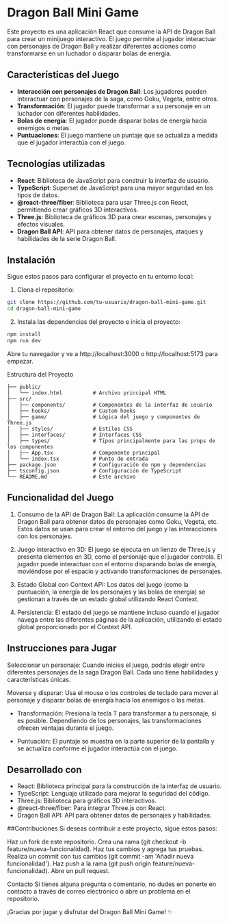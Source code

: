 # Dragon Ball Mini Game

Este proyecto es una aplicación React que consume la API de Dragon Ball para crear un minijuego interactivo. El juego permite al jugador interactuar con personajes de Dragon Ball y realizar diferentes acciones como transformarse en un luchador o disparar bolas de energía.

## Características del Juego

- **Interacción con personajes de Dragon Ball**: Los jugadores pueden interactuar con personajes de la saga, como Goku, Vegeta, entre otros.
- **Transformación**: El jugador puede transformar a su personaje en un luchador con diferentes habilidades.
- **Bolas de energía**: El jugador puede disparar bolas de energía hacia enemigos o metas.
- **Puntuaciones**: El juego mantiene un puntaje que se actualiza a medida que el jugador interactúa con el juego.

## Tecnologías utilizadas

- **React**: Biblioteca de JavaScript para construir la interfaz de usuario.
- **TypeScript**: Superset de JavaScript para una mayor seguridad en los tipos de datos.
- **@react-three/fiber**: Biblioteca para usar Three.js con React, permitiendo crear gráficos 3D interactivos.
- **Three.js**: Biblioteca de gráficos 3D para crear escenas, personajes y efectos visuales.
- **Dragon Ball API**: API para obtener datos de personajes, ataques y habilidades de la serie Dragon Ball.

## Instalación

Sigue estos pasos para configurar el proyecto en tu entorno local:

1. Clona el repositorio:

```bash
git clone https://github.com/tu-usuario/dragon-ball-mini-game.git
cd dragon-ball-mini-game
```

2. Instala las dependencias del proyecto e inicia el proyecto:

```bash
npm install
npm run dev
```
Abre tu navegador y ve a http://localhost:3000 o http://localhost:5173 para empezar.

Estructura del Proyecto
```
├── public/
│   └── index.html          # Archivo principal HTML
├── src/
│   ├── components/         # Componentes de la interfaz de usuario
│   ├── hooks/              # Custom hooks
│   ├── game/               # Lógica del juego y componentes de Three.js
│   ├── styles/             # Estilos CSS
│   ├── interfaces/         # Interfaces CSS
│   ├── types/              # Tipos principalmente para las props de los componentes
│   ├── App.tsx             # Componente principal
│   └── index.tsx           # Punto de entrada
├── package.json            # Configuración de npm y dependencias
├── tsconfig.json           # Configuración de TypeScript
└── README.md               # Este archivo
```

## Funcionalidad del Juego
1. Consumo de la API de Dragon Ball: La aplicación consume la API de Dragon Ball para obtener datos de personajes como Goku, Vegeta, etc. Estos datos se usan para crear el entorno del juego y las interacciones con los personajes.

2. Juego interactivo en 3D: El juego se ejecuta en un lienzo de Three.js y presenta elementos en 3D, como el personaje que el jugador controla. El jugador puede interactuar con el entorno disparando bolas de energía, moviéndose por el espacio y activando transformaciones de personajes.

3. Estado Global con Context API: Los datos del juego (como la puntuación, la energía de los personajes y las bolas de energía) se gestionan a través de un estado global utilizando React Context.

4. Persistencia: El estado del juego se mantiene incluso cuando el jugador navega entre las diferentes páginas de la aplicación, utilizando el estado global proporcionado por el Context API.

## Instrucciones para Jugar
Seleccionar un personaje: Cuando inicies el juego, podrás elegir entre diferentes personajes de la saga Dragon Ball. Cada uno tiene habilidades y características únicas.

Moverse y disparar: Usa el mouse o los controles de teclado para mover al personaje y disparar bolas de energía hacia los enemigos o las metas.

- Transformación: Presiona la tecla T para transformar a tu personaje, si es posible. Dependiendo de los personajes, las transformaciones ofrecen ventajas durante el juego.

- Puntuación: El puntaje se muestra en la parte superior de la pantalla y se actualiza conforme el jugador interactúa con el juego.

## Desarrollado con
- React: Biblioteca principal para la construcción de la interfaz de usuario.
- TypeScript: Lenguaje utilizado para mejorar la seguridad del código.
- Three.js: Biblioteca para gráficos 3D interactivos.
- @react-three/fiber: Para integrar Three.js con React.
- Dragon Ball API: API para obtener datos de personajes y habilidades.


##Contribuciones
Si deseas contribuir a este proyecto, sigue estos pasos:

Haz un fork de este repositorio.
Crea una rama (git checkout -b feature/nueva-funcionalidad).
Haz tus cambios y agrega tus pruebas.
Realiza un commit con tus cambios (git commit -am 'Añadir nueva funcionalidad').
Haz push a la rama (git push origin feature/nueva-funcionalidad).
Abre un pull request.

Contacto
Si tienes alguna pregunta o comentario, no dudes en ponerte en contacto a través de correo electrónico o abre un problema en el repositorio.

¡Gracias por jugar y disfrutar del Dragon Ball Mini Game! ✨
